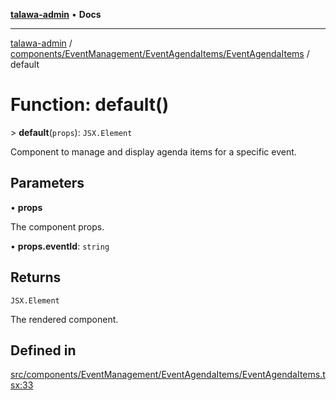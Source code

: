 [**talawa-admin**](../../../../../README.md) • **Docs**

***

[talawa-admin](../../../../../modules.md) / [components/EventManagement/EventAgendaItems/EventAgendaItems](../README.md) / default

# Function: default()

\> **default**(`props`): `JSX.Element`

Component to manage and display agenda items for a specific event.

## Parameters

• **props**

The component props.

• **props.eventId**: `string`

## Returns

`JSX.Element`

The rendered component.

## Defined in

[src/components/EventManagement/EventAgendaItems/EventAgendaItems.tsx:33](https://github.com/PalisadoesFoundation/talawa-admin/blob/b465221425f3dcc638f77fbf5f1ccedb8e0dd082/src/components/EventManagement/EventAgendaItems/EventAgendaItems.tsx#L33)
